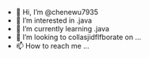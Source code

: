 - 👋 Hi, I’m @chenewu7935
- 👀 I’m interested in .java
- 🌱 I’m currently learning .java
- 💞️ I’m looking to collasjidflfborate on ...
- 📫 How to reach me ...

<!---
chenewu7935/chenewu7935 is a ✨ special ✨ repository because its `README.md` (this file) appears on your GitHub profile.
You can click the Preview link to take a look at your changes.
--->
